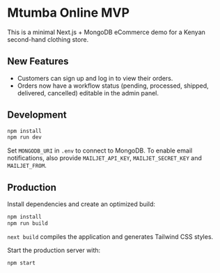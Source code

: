 # Mtumba Online MVP

This is a minimal Next.js + MongoDB eCommerce demo for a Kenyan second-hand clothing store.

## New Features

- Customers can sign up and log in to view their orders.
- Orders now have a workflow status (pending, processed, shipped, delivered, cancelled) editable in the admin panel.

## Development

```bash
npm install
npm run dev
```

Set `MONGODB_URI` in `.env` to connect to MongoDB. To enable email notifications,
also provide `MAILJET_API_KEY`, `MAILJET_SECRET_KEY` and `MAILJET_FROM`.

## Production

Install dependencies and create an optimized build:

```bash
npm install
npm run build
```

`next build` compiles the application and generates Tailwind CSS styles.

Start the production server with:

```bash
npm start
```
